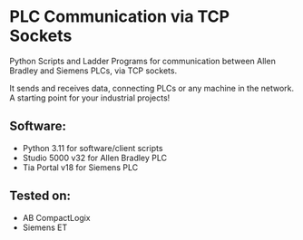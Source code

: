 # PLC Communication via TCP Sockets

Python Scripts and Ladder Programs for communication between Allen Bradley and Siemens PLCs, via TCP sockets.

It sends and receives data, connecting PLCs or any machine in the network.
A starting point for your industrial projects!


## Software:
- Python 3.11 for software/client scripts
- Studio 5000 v32 for Allen Bradley PLC
- Tia Portal v18 for Siemens PLC


## Tested on:
- AB CompactLogix 
- Siemens ET
